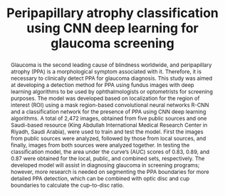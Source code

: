 ---
title: "Peripapillary atrophy classification using CNN deep learning for glaucoma screening"
authors:
- admin
- Mohammed Alawad
- Abdulrhman Aljouie
- Hessa Almatar
- Waseem Qureshi
- Balsam Alabdulkader
- Norah Alkanhal
- Wadood Abdul
- Mansour Almufarrej
- Shiji Gangadharan
- Tariq Aldebasi
- Barrak Alsomaie
- Ahmed Almazroa
# author_notes:
# - "Equal contribution"
# - "Equal contribution"
# date: "2022-09-01T00:00:00Z"
doi: "https://doi.org/10.1371/journal.pone.0275446"

# Schedule page publish date (NOT publication's date).
# publishDate: "2022-01-01T00:00:00Z"

# Publication type.
# Accepts a single type but formatted as a YAML list (for Hugo requirements).
# Enter a publication type from the CSL standard.
publication_types: ["article-journal"]

# Publication name and optional abbreviated publication name.
publication: In ***PLOS ONE*** 
publication_short: ""

abstract: Glaucoma is the second leading cause of blindness worldwide, and peripapillary atrophy (PPA) is a morphological symptom associated with it. Therefore, it is necessary to clinically detect PPA for glaucoma diagnosis. This study was aimed at developing a detection method for PPA using fundus images with deep learning algorithms to be used by ophthalmologists or optometrists for screening purposes. The model was developed based on localization for the region of interest (ROI) using a mask region-based convolutional neural networks R-CNN and a classification network for the presence of PPA using CNN deep learning algorithms. A total of 2,472 images, obtained from five public sources and one Saudi-based resource (King Abdullah International Medical Research Center in Riyadh, Saudi Arabia), were used to train and test the model. First the images from public sources were analyzed, followed by those from local sources, and finally, images from both sources were analyzed together. In testing the classification model, the area under the curve’s (AUC) scores of 0.83, 0.89, and 0.87 were obtained for the local, public, and combined sets, respectively. The developed model will assist in diagnosing glaucoma in screening programs; however, more research is needed on segmenting the PPA boundaries for more detailed PPA detection, which can be combined with optic disc and cup boundaries to calculate the cup-to-disc ratio.

# Summary. An optional shortened abstract.
# summary: Lorem ipsum dolor sit amet, consectetur adipiscing elit. Duis posuere tellus ac convallis placerat. Proin tincidunt magna sed ex sollicitudin condimentum.

# tags:
# - Source Themes
# featured: false

# links:
# - name: ""
#   url: ""
# url_pdf: http://arxiv.org/pdf/1512.04133v1
# url_code: 'https://github.com/HugoBlox/hugo-blox-builder'
# url_dataset: ''
# url_poster: ''
# url_project: ''
# url_slides: ''
# url_source: ''
# url_video: ''

# Featured image
# To use, add an image named `featured.jpg/png` to your page's folder. 
# image:
  # caption: 'Image credit: [**Unsplash**](https://unsplash.com/photos/jdD8gXaTZsc)'
  # focal_point: ""
  # preview_only: false

# Associated Projects (optional).
#   Associate this publication with one or more of your projects.
#   Simply enter your project's folder or file name without extension.
#   E.g. `internal-project` references `content/project/internal-project/index.md`.
#   Otherwise, set `projects: []`.
# projects: []

# Slides (optional).
#   Associate this publication with Markdown slides.
#   Simply enter your slide deck's filename without extension.
#   E.g. `slides: "example"` references `content/slides/example/index.md`.
#   Otherwise, set `slides: ""`.
# slides: example
---